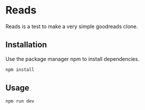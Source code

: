 # Reads

Reads is a test to make a very simple goodreads clone.

## Installation

Use the package manager npm to install dependencies.

```bash
npm install
```

## Usage

```bash
npm run dev

```



